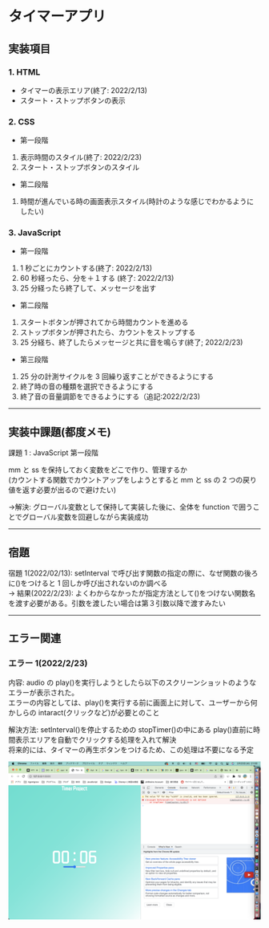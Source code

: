 # タイマーアプリ

## 実装項目

### 1. HTML

- タイマーの表示エリア(終了: 2022/2/13)
- スタート・ストップボタンの表示

### 2. CSS

- 第一段階

1. 表示時間のスタイル(終了: 2022/2/23)
2. スタート・ストップボタンのスタイル

- 第二段階

1. 時間が進んでいる時の画面表示スタイル(時計のような感じでわかるようにしたい)

### 3. JavaScript

- 第一段階

1. 1 秒ごとにカウントする(終了: 2022/2/13)
2. 60 秒経ったら、分を＋１する (終了: 2022/2/13)
3. 25 分経ったら終了して、メッセージを出す

- 第二段階

1. スタートボタンが押されてから時間カウントを進める
2. ストップボタンが押されたら、カウントをストップする
3. 25 分経ち、終了したらメッセージと共に音を鳴らす(終了; 2022/2/23)

- 第三段階

1. 25 分の計測サイクルを 3 回繰り返すことができるようにする
2. 終了時の音の種類を選択できるようにする
3. 終了音の音量調節をできるようにする（追記:2022/2/23)

---

## 実装中課題(都度メモ)

課題 1 : JavaScript 第一段階

mm と ss を保持しておく変数をどこで作り、管理するか  
(カウントする関数でカウントアップをしようとすると mm と ss の 2 つの戻り値を返す必要が出るので避けたい)

->解決: グローバル変数として保持して実装した後に、全体を function で囲うことでグローバル変数を回避しながら実装成功

---

## 宿題

宿題 1(2022/02/13): setInterval で呼び出す関数の指定の際に、なぜ関数の後ろに()をつけると 1 回しか呼び出されないのか調べる  
-> 結果(2022/2/23): よくわからなかったが指定方法として()をつけない関数名を渡す必要がある。引数を渡したい場合は第３引数以降で渡すみたい

---

## エラー関連

### エラー 1(2022/2/23)

内容: audio の play()を実行しようとしたら以下のスクリーンショットのようなエラーが表示された。  
エラーの内容としては、play()を実行する前に画面上に対して、ユーザーから何かしらの intaract(クリックなど)が必要とのこと

解決方法: setInterval()を停止するための stopTimer()の中にある play()直前に時間表示エリアを自動でクリックする処理を入れて解決  
将来的には、タイマーの再生ボタンをつけるため、この処理は不要になる予定

![picture 1](images/ff4b850119fdd9ccd457508646d2855380b39f74231e87527ce07b2e0cdf362f.png)
